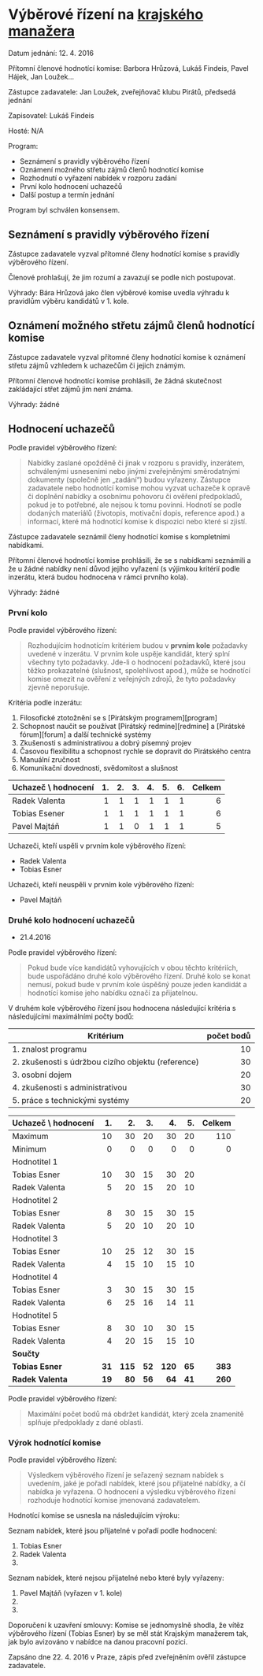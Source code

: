 # Výběrové řízení na [krajského manažera](https://forum.pirati.cz/verejna-vyberova-rizeni-f572/vyberove-rizeni-na-krajskeho-manazera-t33050.html)

Datum jednání: 12. 4. 2016

Přítomní členové hodnotící komise: Barbora Hrůzová, Lukáš Findeis, Pavel Hájek, Jan Loužek... 

Zástupce zadavatele: Jan Loužek, zveřejňovač klubu Pirátů, předsedá jednání

Zapisovatel: Lukáš Findeis

Hosté: N/A

Program:

* Seznámení s pravidly výběrového řízení
* Oznámení možného střetu zájmů členů hodnotící komise
* Rozhodnutí o vyřazení nabídek v rozporu zadání
* První kolo hodnocení uchazečů
* Další postup a termín jednání

Program byl schválen konsensem.

## Seznámení s pravidly výběrového řízení

Zástupce zadavatele vyzval přítomné členy hodnotící komise s pravidly výběrového řízení. 

Členové prohlašují, že jim rozumí a zavazují se podle nich postupovat.

Výhrady: Bára Hrůzová jako člen výběrové komise uvedla výhradu k pravidlům výběru kandidátů v 1. kole. 

## Oznámení možného střetu zájmů členů hodnotící komise

Zástupce zadavatele vyzval přítomné členy hodnotící komise k oznámení střetu zájmů vzhledem k uchazečům či jejich známým. 

Přítomní členové hodnotící komise prohlásili, že žádná skutečnost zakládající střet zájmů jim není známa.

Výhrady: žádné

## Hodnocení uchazečů

Podle pravidel výběrového řízení:

> Nabídky zaslané opožděně či jinak v rozporu s pravidly, inzerátem, schválenými usneseními nebo jinými zveřejněnými směrodatnými dokumenty (společně jen „zadání“) budou vyřazeny. Zástupce zadavatele nebo hodnotící komise mohou vyzvat uchazeče k opravě či doplnění nabídky a osobnímu pohovoru či ověření předpokladů, pokud je to potřebné, ale nejsou k tomu povinni. Hodnotí se podle dodaných materiálů (životopis, motivační dopis, reference apod.) a informací, které má hodnotící komise k dispozici nebo které si zjistí.

Zástupce zadavatele seznámil členy hodnotící komise s kompletními nabídkami.

Přítomní členové hodnotící komise prohlásili, že se s nabídkami seznámili a že u žádné nabídky není důvod jejího vyřazení (s výjimkou kritérií podle inzerátu, která budou hodnocena v rámci prvního kola).

Výhrady: žádné

### První kolo

Podle pravidel výběrového řízení:

> Rozhodujícím hodnotícím kritériem budou v **prvním kole** požadavky uvedené v inzerátu. V prvním kole uspěje kandidát, který splní všechny tyto požadavky. Jde-li o hodnocení požadavků, které jsou těžko prokazatelné (slušnost, spolehlivost apod.), může se hodnotící komise omezit na ověření z veřejných zdrojů, že tyto požadavky zjevně neporušuje.

Kritéria podle inzerátu:

1. Filosofické ztotožnění se s [Pirátským programem][program]
2. Schopnost naučit se používat [Pirátský redmine][redmine] a [Pirátské fórum][forum] a další technické systémy
3. Zkušenosti s administrativou a dobrý písemný projev 
4. Časovou flexibilitu a schopnost rychle se dopravit do Pirátského centra 
5. Manuální zručnost
6. Komunikační dovednosti, svědomitost a slušnost

Uchazeč \ hodnocení | 1. | 2. | 3. | 4. | 5. | 6. | Celkem
------------------- | --: | --: | --: | --: | --: | --: | -----:
Radek Valenta       | 1  | 1  | 1  | 1  | 1  | 1  | 6
Tobias Esener       | 1  | 1  | 1  | 1  | 1  | 1  | 6
Pavel Majtáň        | 1  | 1  | 0  | 1  | 1  | 1  | 5

Uchazeči, kteří uspěli v prvním kole výběrového řízení:

* Radek Valenta
* Tobias Esner

Uchazeči, kteří neuspěli v prvním kole výběrového řízení:

* Pavel Majtáň

### Druhé kolo hodnocení uchazečů

* 21.4.2016

Podle pravidel výběrového řízení:

> Pokud bude více kandidátů vyhovujících v obou těchto kritériích, bude uspořádáno druhé kolo výběrového řízení. Druhé kolo se konat nemusí, pokud bude v prvním kole úspěšný pouze jeden kandidát a hodnotící komise jeho nabídku označí za přijatelnou. 

V druhém kole výběrového řízení jsou hodnocena následující kritéria s následujícími maximálními počty bodů:

Kritérium | počet bodů
--------- | ---------:
1. znalost programu | 10
2. zkušenosti s údržbou cizího objektu (reference) | 30
3. osobní dojem | 20
4. zkušenosti s administrativou | 30
5. práce s technickými systémy | 20

Uchazeč \ hodnocení |  1. |  2. |  3. |  4. |  5. | Celkem
------------------- | --: | --: | --: | --: | --: | ----:
Maximum             |  10 | 30  |  20 |  30 |  20 | 110
Minimum             |  0  |  0  |  0  |  0  |  0  |   0
Hodnotitel 1 | | | | | | 
Tobias Esner|10|30|15|30|20
Radek Valenta|5|20|15|20|10
Hodnotitel 2 | | | | | | 
Tobias Esner|8|30|15|30|15
Radek Valenta|5|20|10|20|10
Hodnotitel 3 | | | | | | 
Tobias Esner|10|25|12|30|15
Radek Valenta|4|15|10|15|10
Hodnotitel 4 | | | | | | 
Tobias Esner | 3 | 30 | 15 | 30 | 15 |
Radek Valenta | 6 | 25 | 16 | 14 | 11 |
Hodnotitel 5 | | | | | | 
Tobias Esner|8|30|10|30|15
Radek Valenta|4|20|15|15|10
**Součty** | | | | | | 
**Tobias Esner**|**31**|**115**|**52**|**120**|**65**|**383**
**Radek Valenta**|**19**|**80**|**56**|**64**|**41**|**260**

Podle pravidel výběrového řízení:

> Maximální počet bodů má obdržet kandidát, který zcela znamenitě splňuje předpoklady z dané oblasti. 

### Výrok hodnotící komise

Podle pravidel výběrového řízení:

> Výsledkem výběrového řízení je seřazený seznam nabídek s uvedením, jaké je pořadí nabídek, které jsou přijatelné nabídky, a čí nabídka je vyřazena. O hodnocení a výsledku výběrového řízení rozhoduje hodnotící komise jmenovaná zadavatelem. 

Hodnotící komise se usnesla na následujícím výroku:

Seznam nabídek, které jsou přijatelné v pořadí podle hodnocení:

1. Tobias Esner
2. Radek Valenta
3. 

Seznam nabídek, které nejsou přijatelné nebo které byly vyřazeny:

1. Pavel Majtáň (vyřazen v 1. kole)
2. 
3. 

Doporučení k uzavření smlouvy: Komise se jednomyslně shodla, že vítěz výběrového řízení (Tobias Esner) by se měl stát Krajským manažerem tak, jak bylo avizováno v nabídce na danou pracovní pozici.

Zapsáno dne 22. 4. 2016 v Praze, zápis před zveřejněním ověřil zástupce zadavatele.


